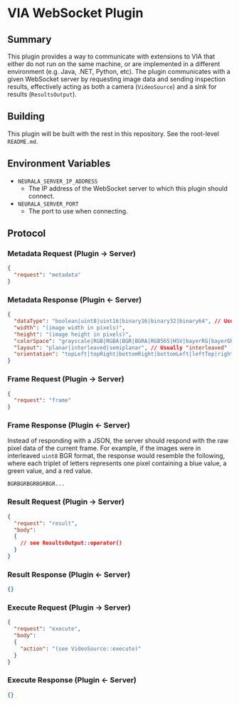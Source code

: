 # VIA WebSocket Plugin

## Summary

This plugin provides a way to communicate with extensions to VIA that either do not run on the same machine, or are implemented in a different environment (e.g. Java, .NET, Python, etc). The plugin communicates with a given WebSocket server by requesting image data and sending inspection results, effectively acting as both a camera (`VideoSource`) and a sink for results (`ResultsOutput`).

## Building

This plugin will be built with the rest in this repository. See the root-level `README.md`.

## Environment Variables

- `NEURALA_SERVER_IP_ADDRESS`
  - The IP address of the WebSocket server to which this plugin should connect.
- `NEURALA_SERVER_PORT`
  - The port to use when connecting.

## Protocol

### Metadata Request (Plugin → Server)

```json
{
  "request": "metadata"
}
```

### Metadata Response (Plugin ← Server)

```json
{
  "dataType": "boolean|uint8|uint16|binary16|binary32|binary64", // Usually "uint8"
  "width": "(image width in pixels)",
  "height": "(image height in pixels)",
  "colorSpace": "grayscale|RGB|RGBA|BGR|BGRA|RGB565|HSV|bayerRG|bayerGR|bayerBG|bayerGB|YUV420|NV12|NV21|YUV422",
  "layout": "planar|interleaved|semiplanar", // Usually "interleaved"
  "orientation": "topLeft|topRight|bottomRight|bottomLeft|leftTop|rightTop|rightBottom|leftBottom" // Usually "topLeft"
}
```

### Frame Request (Plugin → Server)

```json
{
  "request": "frame"
}
```

### Frame Response (Plugin ← Server)

Instead of responding with a JSON, the server should respond with the raw pixel data of the current frame. For example, if the images were in interleaved `uint8` BGR format, the response would resemble the following, where each triplet of letters represents one pixel containing a blue value, a green value, and a red value.

```
BGRBGRBGRBGRBGR...
```

### Result Request (Plugin → Server)

```json
{
  "request": "result",
  "body":
  {
    // see ResultsOutput::operator()
  }
}
```

### Result Response (Plugin ← Server)

```json
{}
```

### Execute Request (Plugin → Server)

```json
{
  "request": "execute",
  "body":
  {
    "action": "(see VideoSource::execute)"
  }
}
```

### Execute Response (Plugin ← Server)

```json
{}
```
